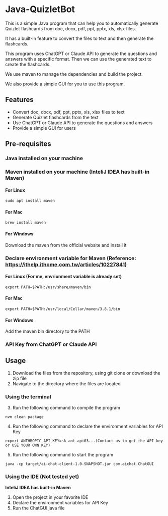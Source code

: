 # Java-QuizletBot

This is a simple Java program that can help you to automatically generate Quizlet flashcards from doc, docx, pdf, ppt, pptx, xls, xlsx files.

It has a built-in feature to convert the files to text and then generate the flashcards.

This program uses ChatGPT or Claude API to generate the questions and answers with a specific format.
Then we can use the generated text to create the flashcards.

We use maven to manage the dependencies and build the project.

We also provide a simple GUI for you to use this program.

## Features
- Convert doc, docx, pdf, ppt, pptx, xls, xlsx files to text
- Generate Quizlet flashcards from the text
- Use ChatGPT or Claude API to generate the questions and answers
- Provide a simple GUI for users

## Pre-requisites
### Java installed on your machine
### Maven installed on your machine (InteliJ IDEA has built-in Maven)
  #### For Linux
  ```
  sudo apt install maven
  ```
  #### For Mac
  ```
  brew install maven
  ```
  #### For Windows
  Download the maven from the official website and install it

### Declare environment variable for Maven (Reference: https://ithelp.ithome.com.tw/articles/10227841)
  #### For Linux (For me, envrionment variable is already set)
  ```
  export PATH=$PATH:/usr/share/maven/bin
  ```
  #### For Mac
  ```
  export PATH=$PATH:/usr/local/Cellar/maven/3.8.1/bin
  ```
  #### For Windows
  Add the maven bin directory to the PATH

### API Key from ChatGPT or Claude API

## Usage
1. Download the files from the repository, using git clone or download the zip file
2. Navigate to the directory where the files are located

### Using the terminal
3. Run the following command to compile the program
```
nvm clean package
```
4. Run the following command to declare the environment variables for API Key
```
export ANTHROPIC_API_KEY=sk-ant-api03...(Contact us to get the API key or USE YOUR OWN KEY)
```
5. Run the following command to start the program
```
java -cp target/ai-chat-client-1.0-SNAPSHOT.jar com.aichat.ChatGUI
```

### Using the IDE (Not tested yet)
**InteliJ IDEA has built-in Maven**

3. Open the project in your favorite IDE
4. Declare the environment variables for API Key
5. Run the ChatGUI.java file
